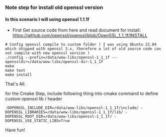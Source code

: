 ### Note step for install old openssl version
#### In this scenario I will using openssl 1.1.1f

- First Get source code from here and read document for install: https://github.com/openssl/openssl/blob/OpenSSL_1_1_1f/INSTALL
```
# Config openssl compile to custom folder ( I was using Ubuntu 22.04 which shipped with openssl 3.x, therefore a lot of old source code can not compile with new openssl version )
./config --prefix=/data/wow-libs/openssl-1_1_1f --openssldir=/data/wow-libs/openssl-dir-1_1_1f
make
make test
make install
```

That's All.

for the Cmake Step, include following thing into cmake command to define custom openssl lib / header
```
-DOPENSSL_INCLUDE_DIR=/data/wow-libs/openssl-1_1_1f/include/ -DOPENSSL_LIBRARIES=/data/wow-libs/openssl-1_1_1f/lib/ -DOPENSSL_ROOT_DIR=/data/wow-libs/openssl-1_1_1f/ -DOPENSSL_USE_STATIC_LIBS=True
```

Have fun!
